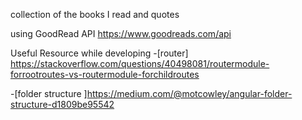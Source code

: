 collection of the books I read and quotes

using GoodRead API
https://www.goodreads.com/api

Useful Resource while developing 
-[router] https://stackoverflow.com/questions/40498081/routermodule-forrootroutes-vs-routermodule-forchildroutes

-[folder structure ]https://medium.com/@motcowley/angular-folder-structure-d1809be95542



